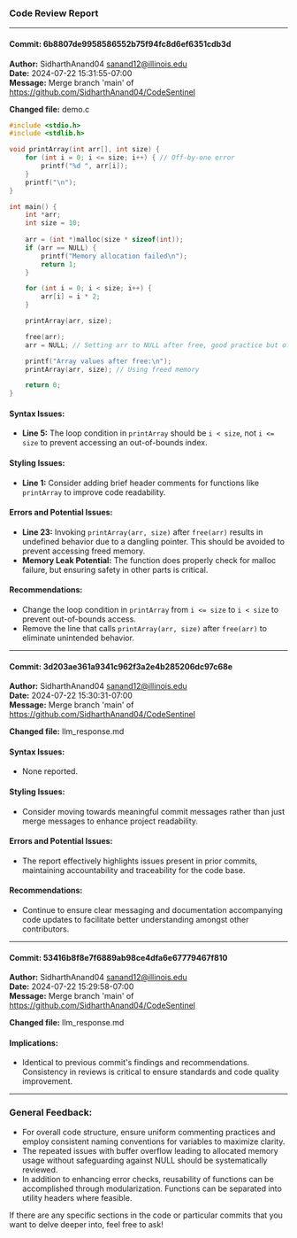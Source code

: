 ### Code Review Report

---

#### Commit: 6b8807de9958586552b75f94fc8d6ef6351cdb3d
**Author:** SidharthAnand04 <sanand12@illinois.edu>  
**Date:** 2024-07-22 15:31:55-07:00  
**Message:** Merge branch 'main' of https://github.com/SidharthAnand04/CodeSentinel  

**Changed file:** demo.c

```c
#include <stdio.h>
#include <stdlib.h>

void printArray(int arr[], int size) {
    for (int i = 0; i <= size; i++) { // Off-by-one error
        printf("%d ", arr[i]);
    }
    printf("\n");
}

int main() {
    int *arr;
    int size = 10;
    
    arr = (int *)malloc(size * sizeof(int));
    if (arr == NULL) {
        printf("Memory allocation failed\n");
        return 1;
    }

    for (int i = 0; i < size; i++) {
        arr[i] = i * 2;
    }

    printArray(arr, size);

    free(arr);
    arr = NULL; // Setting arr to NULL after free, good practice but often forgotten

    printf("Array values after free:\n");
    printArray(arr, size); // Using freed memory

    return 0;
}
```

#### Syntax Issues:
- **Line 5:** The loop condition in `printArray` should be `i < size`, not `i <= size` to prevent accessing an out-of-bounds index.

#### Styling Issues:
- **Line 1:** Consider adding brief header comments for functions like `printArray` to improve code readability.

#### Errors and Potential Issues:
- **Line 23:** Invoking `printArray(arr, size)` after `free(arr)` results in undefined behavior due to a dangling pointer. This should be avoided to prevent accessing freed memory.
- **Memory Leak Potential:** The function does properly check for malloc failure, but ensuring safety in other parts is critical.

#### Recommendations:
- Change the loop condition in `printArray` from `i <= size` to `i < size` to prevent out-of-bounds access.
- Remove the line that calls `printArray(arr, size)` after `free(arr)` to eliminate unintended behavior.

---

#### Commit: 3d203ae361a9341c962f3a2e4b285206dc97c68e
**Author:** SidharthAnand04 <sanand12@illinois.edu>  
**Date:** 2024-07-22 15:30:31-07:00  
**Message:** Merge branch 'main' of https://github.com/SidharthAnand04/CodeSentinel  

**Changed file:** llm_response.md

#### Syntax Issues:
- None reported.

#### Styling Issues:
- Consider moving towards meaningful commit messages rather than just merge messages to enhance project readability.

#### Errors and Potential Issues:
- The report effectively highlights issues present in prior commits, maintaining accountability and traceability for the code base.

#### Recommendations:
- Continue to ensure clear messaging and documentation accompanying code updates to facilitate better understanding amongst other contributors.

---

#### Commit: 53416b8f8e7f6889ab98ce4dfa6e67779467f810
**Author:** SidharthAnand04 <sanand12@illinois.edu>  
**Date:** 2024-07-22 15:29:58-07:00  
**Message:** Merge branch 'main' of https://github.com/SidharthAnand04/CodeSentinel  

**Changed file:** llm_response.md

#### Implications: 
- Identical to previous commit's findings and recommendations. Consistency in reviews is critical to ensure standards and code quality improvement.

---

### General Feedback:
- For overall code structure, ensure uniform commenting practices and employ consistent naming conventions for variables to maximize clarity.
- The repeated issues with buffer overflow leading to allocated memory usage without safeguarding against NULL should be systematically reviewed.
- In addition to enhancing error checks, reusability of functions can be accomplished through modularization. Functions can be separated into utility headers where feasible.

If there are any specific sections in the code or particular commits that you want to delve deeper into, feel free to ask!